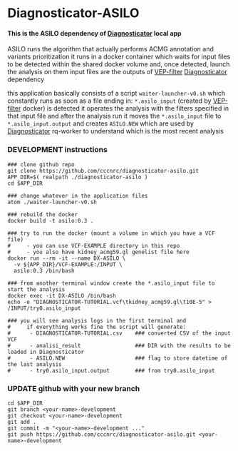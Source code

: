 # Diagnosticator-ASILO

#### This is the ASILO dependency of [Diagnosticator](https://diagnosticator.com) local app

ASILO runs the algorithm that actually performs ACMG annotation and variants prioritization
it runs in a docker container which waits for input files to be detected within the shared
docker volume and, once detected, launch the analysis on them
input files are the outputs of [VEP-filter](https://github.com/cccnrc/diagnosticator-VEP-filter) [Diagnosticator](https://diagnosticator.com) dependency

this application basically consists of a script `waiter-launcher-v0.sh` which constantly runs
as soon as a file ending in: `*.asilo_input` (created by [VEP-filter](https://github.com/cccnrc/diagnosticator-VEP-filter) docker)  is detected
it operates the analysis with the filters specified in that input file and after the analysis
run it moves the `*.asilo_input` file to `*.asilo_input.output` and creates `ASILO.NEW`
which are used by [Diagnosticator](https://diagnosticator.com) rq-worker to understand which is the most recent analysis 



### DEVELOPMENT instructions
```
### clone github repo
git clone https://github.com/cccnrc/diagnosticator-asilo.git
APP_DIR=$( realpath ./diagnosticator-asilo )
cd $APP_DIR

### change whatever in the application files
atom ./waiter-launcher-v0.sh

### rebuild the docker
docker build -t asilo:0.3 .

### try to run the docker (mount a volume in which you have a VCF file)
#     - you can use VCF-EXAMPLE directory in this repo
#     - you also have kidney_acmg59.gl genelist file here
docker run --rm -it --name DX-ASILO \
  -v ${APP_DIR}/VCF-EXAMPLE:/INPUT \
  asilo:0.3 /bin/bash

### from another terminal window create the *.asilo_input file to start the analysis
docker exec -it DX-ASILO /bin/bash
echo -e "DIAGNOSTICATOR-TUTORIAL.vcf\tkidney_acmg59.gl\t10E-5" > /INPUT/try0.asilo_input

### you will see analysis logs in the first terminal and
#     if everything works fine the script will generate:
#      - DIAGNOSTICATOR-TUTORIAL.csv    ### converted CSV of the input VCF
#      - analisi_result                 ### DIR with the results to be loaded in Diagnosticator
#      - ASILO.NEW                      ### flag to store datetime of the last analysis
#      - try0.asilo_input.output        ### from try0.asilo_input
```

### UPDATE github with your new branch
```
cd $APP_DIR
git branch <your-name>-development
git checkout <your-name>-development
git add .
git commit -m "<your-name>-development ..."
git push https://github.com/cccnrc/diagnosticator-asilo.git <your-name>-development
```
